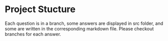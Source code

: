 # Project Stucture

Each question is in a branch, some answers are displayed in src folder, and some are written in the corresponding markdown file. Please checkout branches for each answer.
